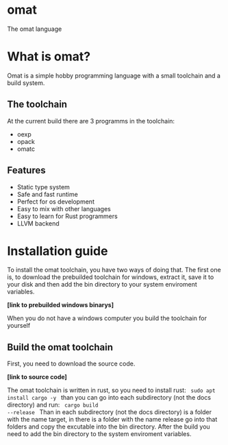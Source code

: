 # omat
The omat language

# What is omat?
Omat is a simple hobby programming language with a small toolchain and
a build system.

## The toolchain
At the current build there are 3 programms in the toolchain: <br>

 - oexp <br>
 - opack <br>
 - omatc <br>

## Features
- Static type system
- Safe and fast runtime
- Perfect for os development
- Easy to mix with other languages
- Easy to learn for Rust programmers
- LLVM backend

# Installation guide
To install the omat toolchain, you have two ways of doing that.
The first one is, to download the prebuilded toolchain for windows, extract it, 
save it to your disk and then add the bin directory to your system enviroment variables. 

<b> [link to prebuilded windows binarys]  </b>

When you do not have a windows computer you build the toolchain for yourself

## Build the omat toolchain
First, you need to download the source code.

<b> [link to source code] </b>

The omat toolchain is written in rust, so you need to install rust:
<code>
sudo apt install cargo -y
</code>
than you can go into each subdirectory (not the docs directory) and run:
<code>
cargo build --release
</code>
Than in each subdirectory (not the docs directory) is a folder with the name target, in there is a folder with the name release
go into that folders and copy the excutable into the bin directory.
After the build you need to add the bin directory to the system enviroment variables.
